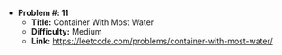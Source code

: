- **Problem #: 11**
  - **Title:** Container With Most Water
  - **Difficulty:** Medium
  - **Link:**  https://leetcode.com/problems/container-with-most-water/
